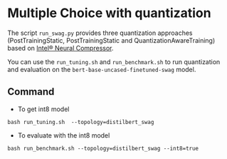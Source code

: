 # Multiple Choice with quantization

The script `run_swag.py` provides three quantization approaches (PostTrainingStatic, PostTrainingStatic and QuantizationAwareTraining) based on [Intel® Neural Compressor](https://github.com/intel/neural-compressor).

You can use the `run_tuning.sh` and `run_benchmark.sh` to run quantization and evaluation on the `bert-base-uncased-finetuned-swag` model.

## Command

- To get int8 model

```
bash run_tuning.sh  --topology=distilbert_swag
```

- To evaluate with the int8 model


```
bash run_benchmark.sh --topology=distilbert_swag --int8=true
```